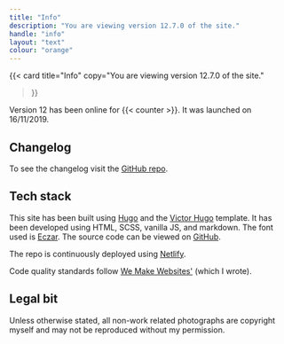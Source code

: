 ```yaml
---
title: "Info"
description: "You are viewing version 12.7.0 of the site."
handle: "info"
layout: "text"
colour: "orange"
---
```


{{<
  card
  title="Info"
  copy="You are viewing version 12.7.0 of the site."
>}}

Version 12 has been online for {{< counter >}}. It was launched on 16/11/2019.

## Changelog

To see the changelog visit the [GitHub repo](https://github.com/csbrightside/craigbaldwin.com/blob/master/CHANGELOG.md).

## Tech stack

This site has been built using [Hugo](https://gohugo.io/) and the [Victor Hugo](https://github.com/netlify-templates/victor-hugo) template. It has been developed using HTML, SCSS, vanilla JS, and markdown. The font used is [Eczar](https://fonts.google.com/specimen/Eczar). The source code can be viewed on [GitHub](https://github.com/csbrightside/craigbaldwin.com).

The repo is continuously deployed using [Netlify](https://www.netlify.com/).

Code quality standards follow [We Make Websites'](https://github.com/we-make-websites/wmw-coding-guidelines/blob/master/README.md) (which I wrote).

## Legal bit

Unless otherwise stated, all non-work related photographs are copyright myself and may not be reproduced without my permission.
